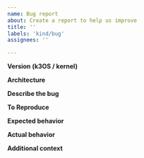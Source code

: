 ```yaml
---
name: Bug report
about: Create a report to help us improve
title: ''
labels: 'kind/bug'
assignees: ''

---
```


<!-- Thanks for helping us to improve k3OS! We welcome all bug reports. Please fill out each area of the template so we can better help you.  ***You can delete this message portion of the bug report.*** -->

**Version (k3OS / kernel)**
<!-- Provide output from `edgi --version` OR `sh -c '. /etc/os-release;echo $VERSION_ID'` -->
<!-- Provide output from `uname --kernel-release --kernel-version` -->

**Architecture**
<!-- Provide output `uname --machine ` -->

**Describe the bug**
<!-- A clear and concise description of what the bug is. -->

**To Reproduce**
<!-- Steps to reproduce the behavior: -->

**Expected behavior**
<!-- A clear and concise description of what you expected to happen. -->

**Actual behavior**
<!-- A clear and concise description of what actually happened. -->

**Additional context**
<!-- Add any other context about the problem here, such as relevant hardware or virtualization detail -->
